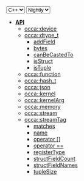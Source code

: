 <div class="api-version-container">
  <select onchange="vm.onLanguageChange(this)">
    <option value="cpp">C++</option>
  </select>
  <select onchange="vm.onVersionChange(this)">
    <option value="nightly">Nightly</option>
  </select>
</div>

- [**API**](/api/)
  - [occa::device](/api/device/)
  - [occa::dtype_t](/api/dtype_t/)
    - [addField](/api/dtype_t/addField)
    - [bytes](/api/dtype_t/bytes)
    - [canBeCastedTo](/api/dtype_t/canBeCastedTo)
    - [isStruct](/api/dtype_t/isStruct)
    - [isTuple](/api/dtype_t/isTuple)
  - [occa::function](/api/function/)
  - [occa::hash_t](/api/hash_t/)
  - [occa::json](/api/json/)
  - [occa::kernel](/api/kernel/)
  - [occa::kernelArg](/api/kernelArg)
  - [occa::memory](/api/memory/)
  - [occa::stream](/api/stream/)
  - [occa::streamTag](/api/streamTag/)
    - [matches](/api/dtype_t/matches)
    - [name](/api/dtype_t/name)
    - [operator []](/api/dtype_t/operator_bracket)
    - [operator ==](/api/dtype_t/operator_equals)
    - [registerType](/api/dtype_t/registerType)
    - [structFieldCount](/api/dtype_t/structFieldCount)
    - [structFieldNames](/api/dtype_t/structFieldNames)
    - [tupleSize](/api/dtype_t/tupleSize)
